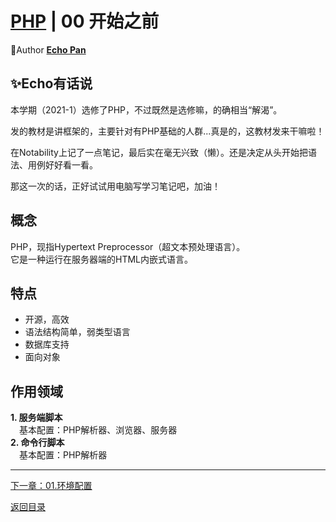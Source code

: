 # [PHP](./index.md) | 00 开始之前

🌸Author [**Echo Pan**](https://github.com/echopan)

## ✨Echo有话说

本学期（2021-1）选修了PHP，不过既然是选修嘛，的确相当“解渴”。  

发的教材是讲框架的，主要针对有PHP基础的人群...真是的，这教材发来干嘛啦！

在Notability上记了一点笔记，最后实在毫无兴致（懒）。还是决定从头开始把语法、用例好好看一看。  

那这一次的话，正好试试用电脑写学习笔记吧，加油！

## 概念

PHP，现指Hypertext Preprocessor（超文本预处理语言）。  
它是一种运行在服务器端的HTML内嵌式语言。

## 特点

- 开源，高效
- 语法结构简单，弱类型语言
- 数据库支持
- 面向对象

## 作用领域

**1. 服务端脚本**  
&emsp;基本配置：PHP解析器、浏览器、服务器  
**2. 命令行脚本**  
&emsp;基本配置：PHP解析器

***
[下一章：01.环境配置](./01.环境配置.md)  

[返回目录](./index.md)